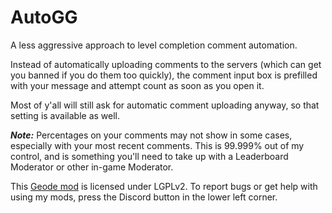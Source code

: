 # AutoGG
A less aggressive approach to level completion comment automation.

Instead of automatically uploading comments to the servers (which can get you banned if you do them too quickly), the comment input box is prefilled with your message and attempt count as soon as you open it.

Most of y'all will still ask for automatic comment uploading anyway, so that setting is available as well.

<cy>***__Note:__*** Percentages on your comments may not show in some cases, especially with your most recent comments. This is 99.999% out of my control, and is something you'll need to take up with a Leaderboard Moderator or other in-game Moderator.</c>

This [Geode mod](https://geode-sdk.org) is licensed under LGPLv2. To report bugs or get help with using my mods, press the Discord button in the lower left corner.
